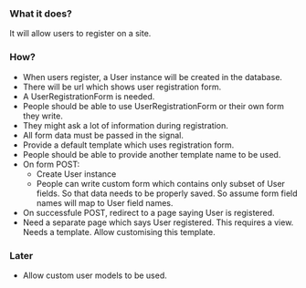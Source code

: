 ### What it does?

It will allow users to register on a site.

### How?

* When users register, a User instance will be created in the database.
* There will be url which shows user registration form.
* A UserRegistrationForm is needed.
* People should be able to use UserRegistrationForm or their own form they write.
* They might ask a lot of information during registration.
* All form data must be passed in the signal.
* Provide a default template which uses registration form.
* People should be able to provide another template name to be used.
* On form POST:
    * Create User instance
    * People can write custom form which contains only subset of User fields. So that data needs to be properly saved. So assume form field names will map to User field names.
* On successfule POST, redirect to a page saying User is registered.
* Need a separate page which says User registered. This requires a view. Needs a template. Allow customising this template.

### Later
* Allow custom user models to be used.
